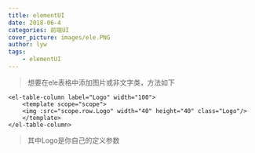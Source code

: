 ```yaml
---
title: elementUI
date: 2018-06-4
categories: 前端UI
cover_picture: images/ele.PNG
author: lyw
tags:
    - elementUI
---
```

> 想要在ele表格中添加图片或非文字类，方法如下

```
<el-table-column label="Logo" width="100">
    <template scope="scope">
    <img :src="scope.row.Logo" width="40" height="40" class="Logo"/>
    </template>
</el-table-column>
```
>其中Logo是你自己的定义参数

